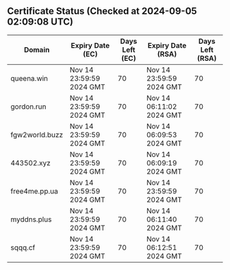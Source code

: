 ## Certificate Status (Checked at 2024-09-05 02:09:08 UTC)
| Domain | Expiry Date (EC) | Days Left (EC) | Expiry Date (RSA) | Days Left (RSA) |
|--------|-------------------|----------------|--------------------|--------------------|
| queena.win | Nov 14 23:59:59 2024 GMT | 70 | Nov 14 23:59:59 2024 GMT | 70 |
| gordon.run | Nov 14 23:59:59 2024 GMT | 70 | Nov 14 06:11:02 2024 GMT | 70 |
| fgw2world.buzz | Nov 14 23:59:59 2024 GMT | 70 | Nov 14 06:09:53 2024 GMT | 70 |
| 443502.xyz | Nov 14 23:59:59 2024 GMT | 70 | Nov 14 06:09:19 2024 GMT | 70 |
| free4me.pp.ua | Nov 14 23:59:59 2024 GMT | 70 | Nov 14 23:59:59 2024 GMT | 70 |
| myddns.plus | Nov 14 23:59:59 2024 GMT | 70 | Nov 14 06:11:40 2024 GMT | 70 |
| sqqq.cf | Nov 14 23:59:59 2024 GMT | 70 | Nov 14 06:12:51 2024 GMT | 70 |

